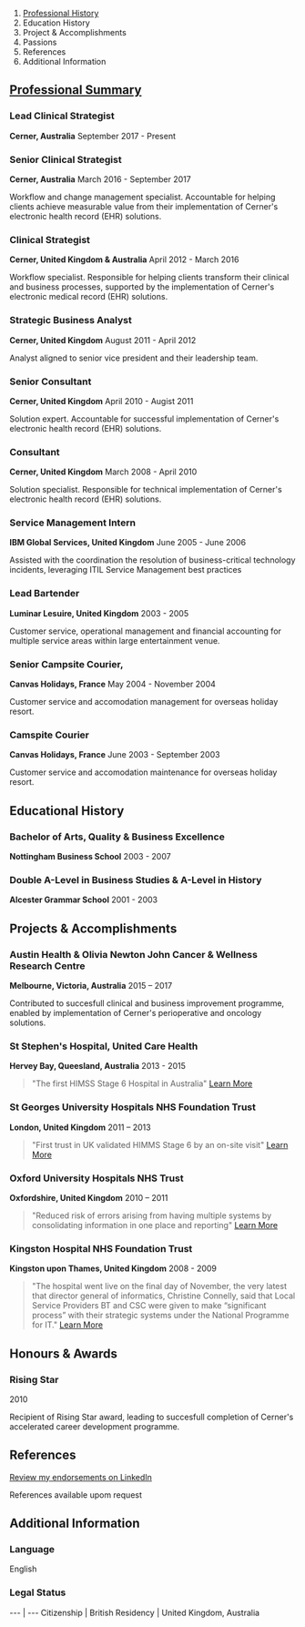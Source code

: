 1. [Professional History](#professionalsummary)
2. Education History
3. Project & Accomplishments
4. Passions
5. References
5. Additional Information

## [Professional Summary](#professionalsummary)

### Lead Clinical Strategist
**Cerner, Australia** 
September 2017 - Present

### Senior Clinical Strategist
**Cerner, Australia**
March 2016 - September 2017

Workflow and change management specialist. Accountable for helping clients achieve measurable value from their implementation of Cerner's electronic health record (EHR) solutions.

### Clinical Strategist
**Cerner, United Kingdom & Australia**
April 2012 - March 2016

Workflow specialist. Responsible for helping clients transform their clinical and business processes, supported by the implementation of Cerner's electronic medical record (EHR) solutions.

### Strategic Business Analyst
**Cerner, United Kingdom**
August 2011 - April 2012

Analyst aligned to senior vice president and their leadership team.

### Senior Consultant
**Cerner, United Kingdom**
April 2010 - Augist 2011

Solution expert. Accountable for successful implementation of Cerner's electronic health record (EHR) solutions.

###  Consultant
**Cerner, United Kingdom**
March 2008 - April 2010

Solution specialist. Responsible for technical implementation of Cerner's electronic health record (EHR) solutions.

### Service Management Intern
**IBM Global Services, United Kingdom**
June 2005 - June 2006

Assisted with the coordination the resolution of business-critical technology incidents, leveraging ITIL Service Management best practices

### Lead Bartender
**Luminar Lesuire, United Kingdom**
2003 - 2005

Customer service, operational management and financial accounting for multiple service areas within large entertainment venue.

### Senior Campsite Courier,
**Canvas Holidays, France**
May 2004 - November 2004

Customer service and accomodation management for overseas holiday resort.

### Camspite Courier
**Canvas Holidays, France**
June 2003 - September 2003

Customer service and accomodation maintenance for overseas holiday resort. 

## Educational History

### Bachelor of Arts, Quality & Business Excellence
**Nottingham Business School**
2003 - 2007

### Double A-Level in Business Studies &  A-Level in History
**Alcester Grammar School**
2001 - 2003

## Projects & Accomplishments

### Austin Health & Olivia Newton John Cancer & Wellness Research Centre
**Melbourne, Victoria, Australia**
2015 – 2017

Contributed to succesfull clinical and business improvement programme, enabled by implementation of Cerner's perioperative and oncology solutions.

### St Stephen's Hospital, United Care Health
**Hervey Bay, Queesland, Australia**
2013 - 2015

> "The first HIMSS Stage 6 Hospital in Australia"
[Learn More](http://www.himssanalyticsasia.org/about/pressRoom-pressrelease19.asp)

### St Georges University Hospitals NHS Foundation Trust
**London, United Kingdom**
2011 – 2013

> "First trust in UK validated HIMMS Stage 6 by an on-site visit"
[Learn More](https://www.stgeorges.nhs.uk/newsitem/st-georges-receives-national-accreditation-himss-stage-6/)

### Oxford University Hospitals NHS Trust
**Oxfordshire, United Kingdom**
2010 – 2011

> "Reduced risk of errors arising from having multiple systems by consolidating information in one place and reporting"
[Learn More](http://www.ouh.nhs.uk/patient-guide/documents/epr-case-study.pdf)

### Kingston Hospital NHS Foundation Trust
**Kingston upon Thames, United Kingdom**
2008 - 2009

> "The hospital went live on the final day of November, the very latest that director general of informatics, Christine Connelly, said that Local Service Providers BT and CSC were given to make “significant process” with their strategic systems under the National Programme for IT."
[Learn More](https://www.digitalhealth.net/2009/12/kingston-hits-go-live-date-with-cerner/)

## Honours & Awards

### Rising Star
2010

Recipient of Rising Star award, leading to succesfull completion of Cerner's accelerated career development programme.

## References

[Review my endorsements on LinkedIn](https://www.linkedin.com/in/dalecraigwright/)

References available upom request

## Additional Information

### Language

English

### Legal Status

--- | ---
Citizenship | British
Residency | United Kingdom, Australia

